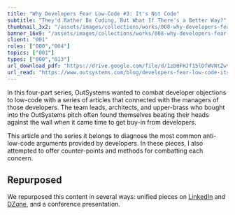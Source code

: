 ```yaml
---
title: "Why Developers Fear Low-Code #3: It's Not Code"
subtitle: "They'd Rather Be Coding, But What If There's a Better Way?"
thumbnail_3x2: "/assets/images/collections/works/008-why-developers-fear-low-code-3/3x2.jpg"
banner_16x9: "/assets/images/collections/works/008-why-developers-fear-low-code-3/16x9.jpg"
client: "001"
roles: ["000","004"]
topics: ["001"]
types: ["000","013"]
url_download_pdf: "https://drive.google.com/file/d/1zD8FHJf15lDfWVNtZwtCFfBuL0Y59il_/view?usp=sharing"
url_read: "https://www.outsystems.com/blog/developers-fear-low-code-its-not-code.html"
---
```

In this four-part series, OutSystems wanted to combat developer objections to low-code with a series of articles that connected with the managers of those developers. The team leads, architects, and upper-brass who bought into the OutSystems pitch often found themselves beating their heads against the wall when it came time to get buy-in from developers.

This article and the series it belongs to diagnose the most common anti-low-code arguments provided by developers. In these pieces, I also attempted to offer counter-points and methods for combatting each concern.

## Repurposed

We repurposed this content in several ways: unified pieces on [LinkedIn](https://www.linkedin.com/pulse/why-developers-fear-low-code-stanley-idesis/) and [DZone](https://dzone.com/articles/why-developers-fear-low-code), and a conference presentation.
